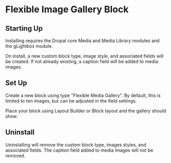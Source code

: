 # Flexible Image Gallery Block

## Starting Up
Installing requires the Drupal core Media and Media Library modules and the gLightbox module.

On install, a new custom block type, image style, and associated fields will be created.  If not already existing, a caption field will be added to media images.

## Set Up
Create a new block using type "Flexible Media Gallery".  By default, this is limited to ten images, but can be adjusted in the field settings.

Place your block using Layout Builder or Block layout and the gallery should show.

## Uninstall
Uninstalling will remove the custom block type, images styles, and associated fields.  The caption field added to media images will not be removed.
